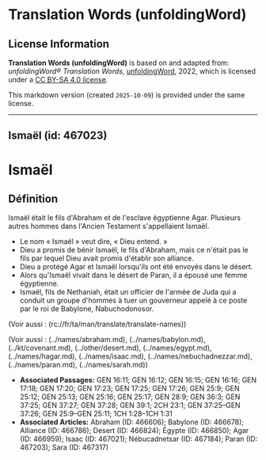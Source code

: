 # Translation Words (unfoldingWord)

## License Information

**Translation Words (unfoldingWord)** is based on and adapted from: _unfoldingWord® Translation Words_, [unfoldingWord](https://unfoldingword.org/utw), 2022, which is licensed under a [CC BY-SA 4.0 license](https://creativecommons.org/licenses/by-sa/4.0/legalcode.en).

This markdown version (created `2025-10-09`) is provided under the same license.



--------------------------------

## Ismaël (id: 467023)

Ismaël
======

Définition
----------

Ismaël était le fils d'Abraham et de l'esclave égyptienne Agar. Plusieurs autres hommes dans l'Ancien Testament s'appellaient Ismaël.

* Le nom « Ismaël » veut dire, « Dieu entend. »
* Dieu a promis de bénir Ismaël, le fils d'Abraham, mais ce n'était pas le fils par lequel Dieu avait promis d'établir son alliance.
* Dieu a protégé Agar et Ismaël lorsqu'ils ont été envoyés dans le désert.
* Alors qu'Ismaël vivait dans le désert de Paran, il a épousé une femme égyptienne.
* Ismaël, fils de Nethaniah, était un officier de l'armée de Juda qui a conduit un groupe d'hommes à tuer un gouverneur appelé à ce poste par le roi de Babylone, Nabuchodonosor.

(Voir aussi : (rc://fr/ta/man/translate/translate\-names))

(Voir aussi : (../names/abraham.md), (../names/babylon.md), (../kt/covenant.md), (../other/desert.md), (../names/egypt.md), (../names/hagar.md), (../names/isaac.md), (../names/nebuchadnezzar.md), (../names/paran.md), (../names/sarah.md))

* **Associated Passages:** GEN 16:11; GEN 16:12; GEN 16:15; GEN 16:16; GEN 17:18; GEN 17:20; GEN 17:23; GEN 17:25; GEN 17:26; GEN 25:9; GEN 25:12; GEN 25:13; GEN 25:16; GEN 25:17; GEN 28:9; GEN 36:3; GEN 37:25; GEN 37:27; GEN 37:28; GEN 39:1; 2CH 23:1; GEN 37:25–GEN 37:26; GEN 25:9–GEN 25:11; 1CH 1:28–1CH 1:31
* **Associated Articles:** Abraham (ID: 466606); Babylone (ID: 466678); Alliance (ID: 466786); Desert (ID: 466824); Égypte (ID: 466850); Agar (ID: 466959); Isaac (ID: 467021); Nébucadnetsar (ID: 467184); Paran (ID: 467203); Sara (ID: 467317)

